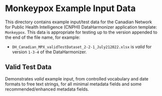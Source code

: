 # Monkeypox Example Input Data
This directory contains example input/test data for the Canadian Network for Public Health Intelligence (CNPHI) DataHarmonizer application template: `Monkeypox`. This data is appropriate for testing up to the version appended to the end of the file name, for example:

- `DH_Canadian_MPX_validTestDataset_2-2-1_July212022.xlsx` is _valid_ for version `1-3-4` of the DataHarmonizer.

## Valid Test Data

Demonstrates _valid_ example input, from controlled vocabulary and date formats to free text strings, for all minimal metadata fields and some recommended/enhanced metadata fields.
